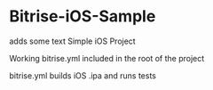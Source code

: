 # Bitrise-iOS-Sample
adds some text
Simple iOS Project 

Working bitrise.yml included in the root of the project

bitrise.yml builds iOS .ipa and runs tests 


